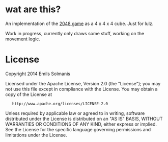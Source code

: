 # wat are this?
An implementation of the [2048 game](http://gabrielecirulli.github.io/2048/) as a 4 x 4 x 4 cube. Just for lulz.

Work in progress, currently only draws some stuff, working on the movement logic.

# License

 Copyright 2014 Emils Solmanis

   Licensed under the Apache License, Version 2.0 (the "License");
   you may not use this file except in compliance with the License.
   You may obtain a copy of the License at

       http://www.apache.org/licenses/LICENSE-2.0

   Unless required by applicable law or agreed to in writing, software
   distributed under the License is distributed on an "AS IS" BASIS,
   WITHOUT WARRANTIES OR CONDITIONS OF ANY KIND, either express or implied.
   See the License for the specific language governing permissions and
   limitations under the License.